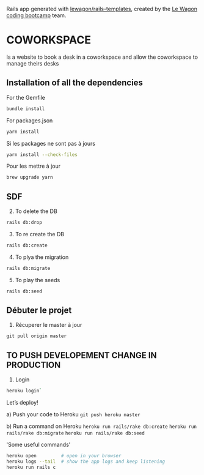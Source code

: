 Rails app generated with [lewagon/rails-templates](https://github.com/lewagon/rails-templates), created by the [Le Wagon coding bootcamp](https://www.lewagon.com) team.


# COWORKSPACE 
Is a website to book a desk in a coworkspace and allow the coworkspace to manage theirs desks


## Installation of all the dependencies 

For the Gemfile

```bash
bundle install
```

For packages.json
```bash
yarn install
```
Si les packages ne sont pas à jours
```bash
yarn install --check-files
```

Pour les mettre à jour
```bash
brew upgrade yarn
```
## SDF

2. To delete the DB
```bash
rails db:drop
```

3. To re create the DB
```bash
rails db:create
```

4. To plya the migration 
```bash
rails db:migrate
```

5. To play the seeds
```bash
rails db:seed
```



## Débuter le projet 

1. Récuperer le master à jour
```ruby
git pull origin master
```

## TO PUSH DEVELOPEMENT CHANGE IN PRODUCTION

1. Login
```bash
heroku login`
```

Let’s deploy!

a) Push your code to Heroku
`git push heroku master`

b) Run a command on Heroku
`heroku run rails/rake db:create`
`heroku run rails/rake db:migrate`
`heroku run rails/rake db:seed`

'Some useful commands'
```bash
heroku open         # open in your browser
heroku logs --tail  # show the app logs and keep listening
heroku run rails c
```
